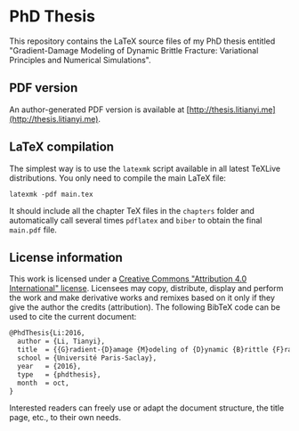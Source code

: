 # PhD Thesis

This repository contains the LaTeX source files of my PhD thesis entitled "Gradient-Damage Modeling of Dynamic Brittle Fracture: Variational Principles and Numerical Simulations".

## PDF version

An author-generated PDF version is available at [http://thesis.litianyi.me](http://thesis.litianyi.me).

## LaTeX compilation

The simplest way is to use the `latexmk` script available in all latest TeXLive distributions. You only need to compile the main LaTeX file:

```
latexmk -pdf main.tex
```

It should include all the chapter TeX files in the `chapters` folder and automatically call several times `pdflatex` and `biber` to obtain the final `main.pdf` file.

## License information

This work is licensed under a [Creative Commons "Attribution 4.0 International" license](https://creativecommons.org/licenses/by/4.0). Licensees may copy, distribute, display and perform the work and make derivative works and remixes based on it only if they give the author the credits (attribution). The following BibTeX code can be used to cite the current document:

``` latex
@PhdThesis{Li:2016,
  author = {Li, Tianyi},
  title  = {{G}radient-{D}amage {M}odeling of {D}ynamic {B}rittle {F}racture: {V}ariational {P}rinciples and {N}umerical {S}imulations},
  school = {Université Paris-Saclay},
  year   = {2016},
  type   = {phdthesis},
  month  = oct,
}
```

Interested readers can freely use or adapt the document structure, the title page, etc., to their own needs.
